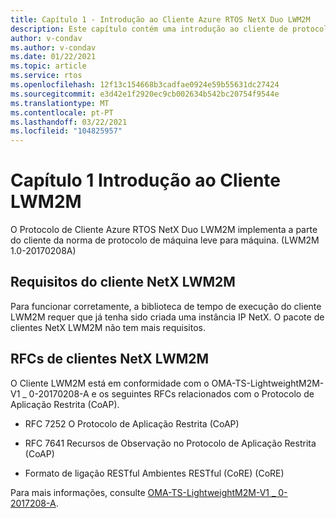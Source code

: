 ```yaml
---
title: Capítulo 1 - Introdução ao Cliente Azure RTOS NetX Duo LWM2M
description: Este capítulo contém uma introdução ao cliente de protocolo Azure RTOS NetX Duo Lightweight Machine para cliente do protocolo Machine.
author: v-condav
ms.author: v-condav
ms.date: 01/22/2021
ms.topic: article
ms.service: rtos
ms.openlocfilehash: 12f13c154668b3cadfae0924e59b55631dc27424
ms.sourcegitcommit: e3d42e1f2920ec9cb002634b542bc20754f9544e
ms.translationtype: MT
ms.contentlocale: pt-PT
ms.lasthandoff: 03/22/2021
ms.locfileid: "104825957"
---
```

# <a name="chapter-1--introduction-to-lwm2m-client"></a>Capítulo 1 Introdução ao Cliente LWM2M

O Protocolo de Cliente Azure RTOS NetX Duo LWM2M implementa a parte do cliente da norma de protocolo de máquina leve para máquina. (LWM2M 1.0-20170208A)

## <a name="netx-lwm2m-client-requirements"></a>Requisitos do cliente NetX LWM2M

Para funcionar corretamente, a biblioteca de tempo de execução do cliente LWM2M requer que já tenha sido criada uma instância IP NetX. O pacote de clientes NetX LWM2M não tem mais requisitos.

## <a name="netx-lwm2m-client-rfcs"></a>RFCs de clientes NetX LWM2M

O Cliente LWM2M está em conformidade com o OMA-TS-LightweightM2M-V1 \_ 0-20170208-A e os seguintes RFCs relacionados com o Protocolo de Aplicação Restrita (CoAP).

* RFC 7252 O Protocolo de Aplicação Restrita (CoAP)

* RFC 7641 Recursos de Observação no Protocolo de Aplicação Restrita (CoAP)

* Formato de ligação RESTful Ambientes RESTful (CoRE) (CoRE)

Para mais informações, consulte [OMA-TS-LightweightM2M-V1 \_ 0-2017208-A](http://www.openmobilealliance.org/release/LightweightM2M/V1_0-20170208-A/OMA-TS-LightweightM2M-V1_0-20170208-A.pdf).